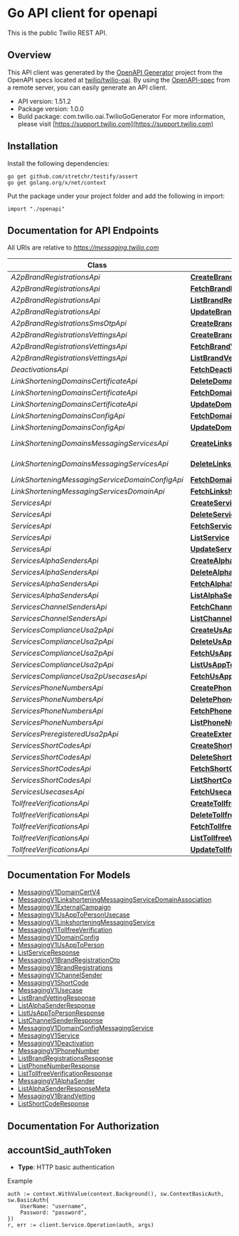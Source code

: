 # Go API client for openapi

This is the public Twilio REST API.

## Overview
This API client was generated by the [OpenAPI Generator](https://openapi-generator.tech) project from the OpenAPI specs located at [twilio/twilio-oai](https://github.com/twilio/twilio-oai/tree/main/spec).  By using the [OpenAPI-spec](https://www.openapis.org/) from a remote server, you can easily generate an API client.

- API version: 1.51.2
- Package version: 1.0.0
- Build package: com.twilio.oai.TwilioGoGenerator
For more information, please visit [https://support.twilio.com](https://support.twilio.com)

## Installation

Install the following dependencies:

```shell
go get github.com/stretchr/testify/assert
go get golang.org/x/net/context
```

Put the package under your project folder and add the following in import:

```golang
import "./openapi"
```

## Documentation for API Endpoints

All URIs are relative to *https://messaging.twilio.com*

Class | Method | HTTP request | Description
------------ | ------------- | ------------- | -------------
*A2pBrandRegistrationsApi* | [**CreateBrandRegistrations**](docs/A2pBrandRegistrationsApi.md#createbrandregistrations) | **Post** /v1/a2p/BrandRegistrations | 
*A2pBrandRegistrationsApi* | [**FetchBrandRegistrations**](docs/A2pBrandRegistrationsApi.md#fetchbrandregistrations) | **Get** /v1/a2p/BrandRegistrations/{Sid} | 
*A2pBrandRegistrationsApi* | [**ListBrandRegistrations**](docs/A2pBrandRegistrationsApi.md#listbrandregistrations) | **Get** /v1/a2p/BrandRegistrations | 
*A2pBrandRegistrationsApi* | [**UpdateBrandRegistrations**](docs/A2pBrandRegistrationsApi.md#updatebrandregistrations) | **Post** /v1/a2p/BrandRegistrations/{Sid} | 
*A2pBrandRegistrationsSmsOtpApi* | [**CreateBrandRegistrationOtp**](docs/A2pBrandRegistrationsSmsOtpApi.md#createbrandregistrationotp) | **Post** /v1/a2p/BrandRegistrations/{BrandRegistrationSid}/SmsOtp | 
*A2pBrandRegistrationsVettingsApi* | [**CreateBrandVetting**](docs/A2pBrandRegistrationsVettingsApi.md#createbrandvetting) | **Post** /v1/a2p/BrandRegistrations/{BrandSid}/Vettings | 
*A2pBrandRegistrationsVettingsApi* | [**FetchBrandVetting**](docs/A2pBrandRegistrationsVettingsApi.md#fetchbrandvetting) | **Get** /v1/a2p/BrandRegistrations/{BrandSid}/Vettings/{BrandVettingSid} | 
*A2pBrandRegistrationsVettingsApi* | [**ListBrandVetting**](docs/A2pBrandRegistrationsVettingsApi.md#listbrandvetting) | **Get** /v1/a2p/BrandRegistrations/{BrandSid}/Vettings | 
*DeactivationsApi* | [**FetchDeactivation**](docs/DeactivationsApi.md#fetchdeactivation) | **Get** /v1/Deactivations | 
*LinkShorteningDomainsCertificateApi* | [**DeleteDomainCertV4**](docs/LinkShorteningDomainsCertificateApi.md#deletedomaincertv4) | **Delete** /v1/LinkShortening/Domains/{DomainSid}/Certificate | 
*LinkShorteningDomainsCertificateApi* | [**FetchDomainCertV4**](docs/LinkShorteningDomainsCertificateApi.md#fetchdomaincertv4) | **Get** /v1/LinkShortening/Domains/{DomainSid}/Certificate | 
*LinkShorteningDomainsCertificateApi* | [**UpdateDomainCertV4**](docs/LinkShorteningDomainsCertificateApi.md#updatedomaincertv4) | **Post** /v1/LinkShortening/Domains/{DomainSid}/Certificate | 
*LinkShorteningDomainsConfigApi* | [**FetchDomainConfig**](docs/LinkShorteningDomainsConfigApi.md#fetchdomainconfig) | **Get** /v1/LinkShortening/Domains/{DomainSid}/Config | 
*LinkShorteningDomainsConfigApi* | [**UpdateDomainConfig**](docs/LinkShorteningDomainsConfigApi.md#updatedomainconfig) | **Post** /v1/LinkShortening/Domains/{DomainSid}/Config | 
*LinkShorteningDomainsMessagingServicesApi* | [**CreateLinkshorteningMessagingService**](docs/LinkShorteningDomainsMessagingServicesApi.md#createlinkshorteningmessagingservice) | **Post** /v1/LinkShortening/Domains/{DomainSid}/MessagingServices/{MessagingServiceSid} | 
*LinkShorteningDomainsMessagingServicesApi* | [**DeleteLinkshorteningMessagingService**](docs/LinkShorteningDomainsMessagingServicesApi.md#deletelinkshorteningmessagingservice) | **Delete** /v1/LinkShortening/Domains/{DomainSid}/MessagingServices/{MessagingServiceSid} | 
*LinkShorteningMessagingServiceDomainConfigApi* | [**FetchDomainConfigMessagingService**](docs/LinkShorteningMessagingServiceDomainConfigApi.md#fetchdomainconfigmessagingservice) | **Get** /v1/LinkShortening/MessagingService/{MessagingServiceSid}/DomainConfig | 
*LinkShorteningMessagingServicesDomainApi* | [**FetchLinkshorteningMessagingServiceDomainAssociation**](docs/LinkShorteningMessagingServicesDomainApi.md#fetchlinkshorteningmessagingservicedomainassociation) | **Get** /v1/LinkShortening/MessagingServices/{MessagingServiceSid}/Domain | 
*ServicesApi* | [**CreateService**](docs/ServicesApi.md#createservice) | **Post** /v1/Services | 
*ServicesApi* | [**DeleteService**](docs/ServicesApi.md#deleteservice) | **Delete** /v1/Services/{Sid} | 
*ServicesApi* | [**FetchService**](docs/ServicesApi.md#fetchservice) | **Get** /v1/Services/{Sid} | 
*ServicesApi* | [**ListService**](docs/ServicesApi.md#listservice) | **Get** /v1/Services | 
*ServicesApi* | [**UpdateService**](docs/ServicesApi.md#updateservice) | **Post** /v1/Services/{Sid} | 
*ServicesAlphaSendersApi* | [**CreateAlphaSender**](docs/ServicesAlphaSendersApi.md#createalphasender) | **Post** /v1/Services/{ServiceSid}/AlphaSenders | 
*ServicesAlphaSendersApi* | [**DeleteAlphaSender**](docs/ServicesAlphaSendersApi.md#deletealphasender) | **Delete** /v1/Services/{ServiceSid}/AlphaSenders/{Sid} | 
*ServicesAlphaSendersApi* | [**FetchAlphaSender**](docs/ServicesAlphaSendersApi.md#fetchalphasender) | **Get** /v1/Services/{ServiceSid}/AlphaSenders/{Sid} | 
*ServicesAlphaSendersApi* | [**ListAlphaSender**](docs/ServicesAlphaSendersApi.md#listalphasender) | **Get** /v1/Services/{ServiceSid}/AlphaSenders | 
*ServicesChannelSendersApi* | [**FetchChannelSender**](docs/ServicesChannelSendersApi.md#fetchchannelsender) | **Get** /v1/Services/{MessagingServiceSid}/ChannelSenders/{Sid} | 
*ServicesChannelSendersApi* | [**ListChannelSender**](docs/ServicesChannelSendersApi.md#listchannelsender) | **Get** /v1/Services/{MessagingServiceSid}/ChannelSenders | 
*ServicesComplianceUsa2pApi* | [**CreateUsAppToPerson**](docs/ServicesComplianceUsa2pApi.md#createusapptoperson) | **Post** /v1/Services/{MessagingServiceSid}/Compliance/Usa2p | 
*ServicesComplianceUsa2pApi* | [**DeleteUsAppToPerson**](docs/ServicesComplianceUsa2pApi.md#deleteusapptoperson) | **Delete** /v1/Services/{MessagingServiceSid}/Compliance/Usa2p/{Sid} | 
*ServicesComplianceUsa2pApi* | [**FetchUsAppToPerson**](docs/ServicesComplianceUsa2pApi.md#fetchusapptoperson) | **Get** /v1/Services/{MessagingServiceSid}/Compliance/Usa2p/{Sid} | 
*ServicesComplianceUsa2pApi* | [**ListUsAppToPerson**](docs/ServicesComplianceUsa2pApi.md#listusapptoperson) | **Get** /v1/Services/{MessagingServiceSid}/Compliance/Usa2p | 
*ServicesComplianceUsa2pUsecasesApi* | [**FetchUsAppToPersonUsecase**](docs/ServicesComplianceUsa2pUsecasesApi.md#fetchusapptopersonusecase) | **Get** /v1/Services/{MessagingServiceSid}/Compliance/Usa2p/Usecases | 
*ServicesPhoneNumbersApi* | [**CreatePhoneNumber**](docs/ServicesPhoneNumbersApi.md#createphonenumber) | **Post** /v1/Services/{ServiceSid}/PhoneNumbers | 
*ServicesPhoneNumbersApi* | [**DeletePhoneNumber**](docs/ServicesPhoneNumbersApi.md#deletephonenumber) | **Delete** /v1/Services/{ServiceSid}/PhoneNumbers/{Sid} | 
*ServicesPhoneNumbersApi* | [**FetchPhoneNumber**](docs/ServicesPhoneNumbersApi.md#fetchphonenumber) | **Get** /v1/Services/{ServiceSid}/PhoneNumbers/{Sid} | 
*ServicesPhoneNumbersApi* | [**ListPhoneNumber**](docs/ServicesPhoneNumbersApi.md#listphonenumber) | **Get** /v1/Services/{ServiceSid}/PhoneNumbers | 
*ServicesPreregisteredUsa2pApi* | [**CreateExternalCampaign**](docs/ServicesPreregisteredUsa2pApi.md#createexternalcampaign) | **Post** /v1/Services/PreregisteredUsa2p | 
*ServicesShortCodesApi* | [**CreateShortCode**](docs/ServicesShortCodesApi.md#createshortcode) | **Post** /v1/Services/{ServiceSid}/ShortCodes | 
*ServicesShortCodesApi* | [**DeleteShortCode**](docs/ServicesShortCodesApi.md#deleteshortcode) | **Delete** /v1/Services/{ServiceSid}/ShortCodes/{Sid} | 
*ServicesShortCodesApi* | [**FetchShortCode**](docs/ServicesShortCodesApi.md#fetchshortcode) | **Get** /v1/Services/{ServiceSid}/ShortCodes/{Sid} | 
*ServicesShortCodesApi* | [**ListShortCode**](docs/ServicesShortCodesApi.md#listshortcode) | **Get** /v1/Services/{ServiceSid}/ShortCodes | 
*ServicesUsecasesApi* | [**FetchUsecase**](docs/ServicesUsecasesApi.md#fetchusecase) | **Get** /v1/Services/Usecases | 
*TollfreeVerificationsApi* | [**CreateTollfreeVerification**](docs/TollfreeVerificationsApi.md#createtollfreeverification) | **Post** /v1/Tollfree/Verifications | 
*TollfreeVerificationsApi* | [**DeleteTollfreeVerification**](docs/TollfreeVerificationsApi.md#deletetollfreeverification) | **Delete** /v1/Tollfree/Verifications/{Sid} | 
*TollfreeVerificationsApi* | [**FetchTollfreeVerification**](docs/TollfreeVerificationsApi.md#fetchtollfreeverification) | **Get** /v1/Tollfree/Verifications/{Sid} | 
*TollfreeVerificationsApi* | [**ListTollfreeVerification**](docs/TollfreeVerificationsApi.md#listtollfreeverification) | **Get** /v1/Tollfree/Verifications | 
*TollfreeVerificationsApi* | [**UpdateTollfreeVerification**](docs/TollfreeVerificationsApi.md#updatetollfreeverification) | **Post** /v1/Tollfree/Verifications/{Sid} | 


## Documentation For Models

 - [MessagingV1DomainCertV4](docs/MessagingV1DomainCertV4.md)
 - [MessagingV1LinkshorteningMessagingServiceDomainAssociation](docs/MessagingV1LinkshorteningMessagingServiceDomainAssociation.md)
 - [MessagingV1ExternalCampaign](docs/MessagingV1ExternalCampaign.md)
 - [MessagingV1UsAppToPersonUsecase](docs/MessagingV1UsAppToPersonUsecase.md)
 - [MessagingV1LinkshorteningMessagingService](docs/MessagingV1LinkshorteningMessagingService.md)
 - [MessagingV1TollfreeVerification](docs/MessagingV1TollfreeVerification.md)
 - [MessagingV1DomainConfig](docs/MessagingV1DomainConfig.md)
 - [MessagingV1UsAppToPerson](docs/MessagingV1UsAppToPerson.md)
 - [ListServiceResponse](docs/ListServiceResponse.md)
 - [MessagingV1BrandRegistrationOtp](docs/MessagingV1BrandRegistrationOtp.md)
 - [MessagingV1BrandRegistrations](docs/MessagingV1BrandRegistrations.md)
 - [MessagingV1ChannelSender](docs/MessagingV1ChannelSender.md)
 - [MessagingV1ShortCode](docs/MessagingV1ShortCode.md)
 - [MessagingV1Usecase](docs/MessagingV1Usecase.md)
 - [ListBrandVettingResponse](docs/ListBrandVettingResponse.md)
 - [ListAlphaSenderResponse](docs/ListAlphaSenderResponse.md)
 - [ListUsAppToPersonResponse](docs/ListUsAppToPersonResponse.md)
 - [ListChannelSenderResponse](docs/ListChannelSenderResponse.md)
 - [MessagingV1DomainConfigMessagingService](docs/MessagingV1DomainConfigMessagingService.md)
 - [MessagingV1Service](docs/MessagingV1Service.md)
 - [MessagingV1Deactivation](docs/MessagingV1Deactivation.md)
 - [MessagingV1PhoneNumber](docs/MessagingV1PhoneNumber.md)
 - [ListBrandRegistrationsResponse](docs/ListBrandRegistrationsResponse.md)
 - [ListPhoneNumberResponse](docs/ListPhoneNumberResponse.md)
 - [ListTollfreeVerificationResponse](docs/ListTollfreeVerificationResponse.md)
 - [MessagingV1AlphaSender](docs/MessagingV1AlphaSender.md)
 - [ListAlphaSenderResponseMeta](docs/ListAlphaSenderResponseMeta.md)
 - [MessagingV1BrandVetting](docs/MessagingV1BrandVetting.md)
 - [ListShortCodeResponse](docs/ListShortCodeResponse.md)


## Documentation For Authorization



## accountSid_authToken

- **Type**: HTTP basic authentication

Example

```golang
auth := context.WithValue(context.Background(), sw.ContextBasicAuth, sw.BasicAuth{
    UserName: "username",
    Password: "password",
})
r, err := client.Service.Operation(auth, args)
```

